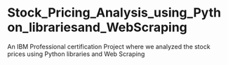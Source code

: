 # Stock_Pricing_Analysis_using_Python_librariesand_WebScraping
An IBM Professional certification Project where we analyzed the stock prices using Python libraries and Web Scraping
